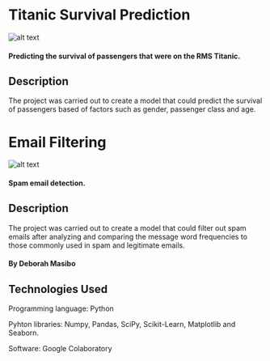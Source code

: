 # Titanic Survival Prediction

![alt text](https://cdn.britannica.com/79/4679-050-BC127236/Titanic.jpg)

#### Predicting the survival of passengers that were on the RMS Titanic.

## Description
The project was carried out to create a model that could predict the survival of passengers based of factors such as gender, passenger class and age.

# Email Filtering

![alt text](https://www.feedblitz.com/wp-content/uploads/2018/11/Spam-Filter.jpg)

#### Spam email detection.

## Description
The project was carried out to create a model that could filter out spam emails after analyzing and comparing the message word frequencies to those commonly used in spam and legitimate emails.

#### By Deborah Masibo

## Technologies Used
Programming language: Python  

Pyhton libraries: Numpy, Pandas, SciPy, Scikit-Learn, Matplotlib and Seaborn. 

Software: Google Colaboratory
